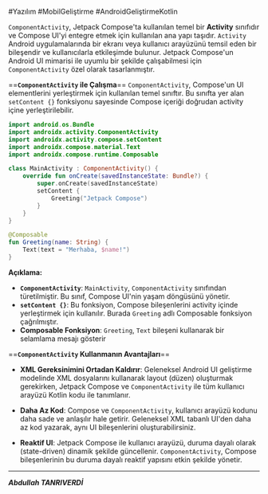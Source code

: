 #Yazılım #MobilGeliştirme #AndroidGeliştirmeKotlin 

`ComponentActivity`, Jetpack Compose'ta kullanılan temel bir **Activity** sınıfıdır ve Compose UI'yi entegre etmek için kullanılan ana yapı taşıdır. `Activity` Android uygulamalarında bir ekranı veya kullanıcı arayüzünü temsil eden bir bileşendir ve kullanıcılarla etkileşimde bulunur. Jetpack Compose'un Android UI mimarisi ile uyumlu bir şekilde çalışabilmesi için `ComponentActivity` özel olarak tasarlanmıştır.

==**`ComponentActivity` ile Çalışma**==
`ComponentActivity`, Compose'un UI elementlerini yerleştirmek için kullanılan temel sınıftır. Bu sınıfta yer alan `setContent {}` fonksiyonu sayesinde Compose içeriği doğrudan activity içine yerleştirilebilir.

```kotlin
import android.os.Bundle
import androidx.activity.ComponentActivity
import androidx.activity.compose.setContent
import androidx.compose.material.Text
import androidx.compose.runtime.Composable

class MainActivity : ComponentActivity() {
    override fun onCreate(savedInstanceState: Bundle?) {
        super.onCreate(savedInstanceState)
        setContent {
            Greeting("Jetpack Compose")
        }
    }
}

@Composable
fun Greeting(name: String) {
    Text(text = "Merhaba, $name!")
}

```

**Açıklama:**
- **`ComponentActivity`**: `MainActivity`, `ComponentActivity` sınıfından türetilmiştir. Bu sınıf, Compose UI'nin yaşam döngüsünü yönetir.
- **`setContent {}`**: Bu fonksiyon, Compose bileşenlerini activity içinde yerleştirmek için kullanılır. Burada `Greeting` adlı Composable fonksiyon çağrılmıştır.
- **Composable Fonksiyon**: `Greeting`, `Text` bileşeni kullanarak bir selamlama mesajı gösterir



==**`ComponentActivity` Kullanmanın Avantajları**==
- **XML Gereksinimini Ortadan Kaldırır**: Geleneksel Android UI geliştirme modelinde XML dosyalarını kullanarak layout (düzen) oluşturmak gerekirken, Jetpack Compose ve `ComponentActivity` ile tüm kullanıcı arayüzü Kotlin kodu ile tanımlanır.
    
- **Daha Az Kod**: Compose ve `ComponentActivity`, kullanıcı arayüzü kodunu daha sade ve anlaşılır hale getirir. Geleneksel XML tabanlı UI'den daha az kod yazarak, aynı UI bileşenlerini oluşturabilirsiniz.
    
- **Reaktif UI**: Jetpack Compose ile kullanıcı arayüzü, duruma dayalı olarak (state-driven) dinamik şekilde güncellenir. `ComponentActivity`, Compose bileşenlerinin bu duruma dayalı reaktif yapısını etkin şekilde yönetir.

***
***Abdullah TANRIVERDİ***









